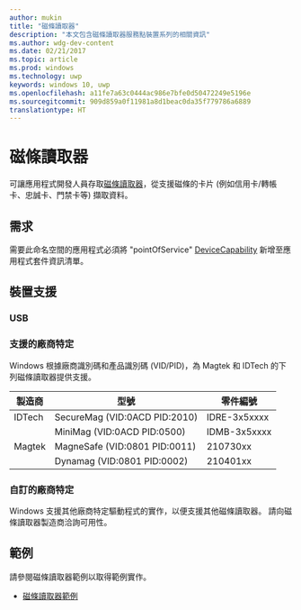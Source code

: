 ```yaml
---
author: mukin
title: "磁條讀取器"
description: "本文包含磁條讀取器服務點裝置系列的相關資訊"
ms.author: wdg-dev-content
ms.date: 02/21/2017
ms.topic: article
ms.prod: windows
ms.technology: uwp
keywords: windows 10, uwp
ms.openlocfilehash: a11fe7a63c0444ac986e7bfe0d50472249e5196e
ms.sourcegitcommit: 909d859a0f11981a8d1beac0da35f779786a6889
translationtype: HT
---
```

# <a name="magnetic-stripe-reader"></a>磁條讀取器

可讓應用程式開發人員存取[磁條讀取器](https://docs.microsoft.com/en-us/uwp/api/windows.devices.pointofservice.magneticstripereader)，從支援磁條的卡片 (例如信用卡/轉帳卡、忠誠卡、門禁卡等) 擷取資料。

## <a name="requirements"></a>需求
需要此命名空間的應用程式必須將 "pointOfService" [DeviceCapability](https://msdn.microsoft.com/library/4353c4fd-f038-4986-81ed-d2ec0c6235ef) 新增至應用程式套件資訊清單。

## <a name="device-support"></a>裝置支援
### <a name="usb"></a>USB
### <a name="supported-vendor-specific"></a>支援的廠商特定
Windows 根據廠商識別碼和產品識別碼 (VID/PID)，為 Magtek 和 IDTech 的下列磁條讀取器提供支援。

| 製造商 |     型號 |    零件編號 |
|--------------|-----------|--------------|
| IDTech | SecureMag (VID:0ACD PID:2010) | IDRE-3x5xxxx |
| |    MiniMag (VID:0ACD PID:0500) |    IDMB-3x5xxxx |
| Magtek | MagneSafe (VID:0801 PID:0011) |    210730xx |
| |    Dynamag (VID:0801 PID:0002) |    210401xx |

### <a name="custom-vendor-specific"></a>自訂的廠商特定
Windows 支援其他廠商特定驅動程式的實作，以便支援其他磁條讀取器。 請向磁條讀取器製造商洽詢可用性。

## <a name="examples"></a>範例
請參閱磁條讀取器範例以取得範例實作。
+    [磁條讀取器範例](https://github.com/Microsoft/Windows-universal-samples/tree/master/Samples/MagneticStripeReader)
